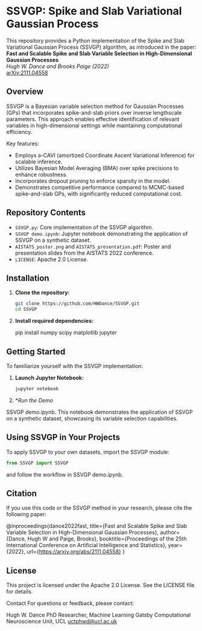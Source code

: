 # SSVGP: Spike and Slab Variational Gaussian Process

This repository provides a Python implementation of the Spike and Slab Variational Gaussian Process (SSVGP) algorithm, as introduced in the paper:  
**Fast and Scalable Spike and Slab Variable Selection in High-Dimensional Gaussian Processes**  
*Hugh W. Dance and Brooks Paige (2022)*  
[arXiv:2111.04558](https://arxiv.org/abs/2111.04558)

## Overview

SSVGP is a Bayesian variable selection method for Gaussian Processes (GPs) that incorporates spike-and-slab priors over inverse lengthscale parameters. This approach enables effective identification of relevant variables in high-dimensional settings while maintaining computational efficiency.

Key features:

- Employs a-CAVI (amortized Coordinate Ascent Variational Inference) for scalable inference.
- Utilizes Bayesian Model Averaging (BMA) over spike precisions to enhance robustness.
- Incorporates dropout pruning to enforce sparsity in the model.
- Demonstrates competitive performance compared to MCMC-based spike-and-slab GPs, with significantly reduced computational cost.

## Repository Contents

- `SSVGP.py`: Core implementation of the SSVGP algorithm.
- `SSVGP demo.ipynb`: Jupyter notebook demonstrating the application of SSVGP on a synthetic dataset.
- `AISTATS_poster.png` and `AISTATS_presentation.pdf`: Poster and presentation slides from the AISTATS 2022 conference.
- `LICENSE`: Apache 2.0 License.

## Installation

1. **Clone the repository:**

   ```bash
   git clone https://github.com/HWDance/SSVGP.git
   cd SSVGP

2. **Install required dependencies:**

   pip install numpy scipy matplotlib jupyter


## Getting Started
To familiarize yourself with the SSVGP implementation:


1. **Launch Jupyter Notebook:**

   ```bash
   jupyter notebook

2. **Run the Demo*

SSVGP demo.ipynb. This notebook demonstrates the application of SSVGP on a synthetic dataset, showcasing its variable selection capabilities.

## Using SSVGP in Your Projects
To apply SSVGP to your own datasets, import the SSVGP module:

```python
from SSVGP import SSVGP
```
and follow the workflow in SSVGP demo.ipynb.

## Citation
If you use this code or the SSVGP method in your research, please cite the following paper:

@inproceedings{dance2022fast,
  title={Fast and Scalable Spike and Slab Variable Selection in High-Dimensional Gaussian Processes},
  author={Dance, Hugh W and Paige, Brooks},
  booktitle={Proceedings of the 25th International Conference on Artificial Intelligence and Statistics},
  year={2022},
  url={https://arxiv.org/abs/2111.04558}
}

## License
This project is licensed under the Apache 2.0 License. See the LICENSE file for details.

Contact
For questions or feedback, please contact:

Hugh W. Dance
PhD Researcher, Machine Learning
Gatsby Computational Neuroscience Unit, UCL
uctphwd@ucl.ac.uk


